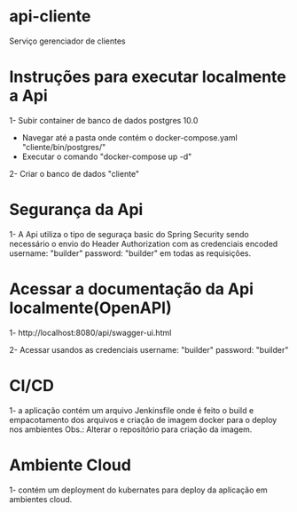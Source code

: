 # api-cliente
Serviço gerenciador de clientes

# Instruções para executar localmente a Api
1- Subir container de banco de dados postgres 10.0
  - Navegar até a pasta onde contém o docker-compose.yaml "cliente/bin/postgres/"
  - Executar o comando "docker-compose up -d"
  
2- Criar o banco de dados "cliente"

# Segurança da Api
1- A Api utiliza o tipo de seguraça basic do Spring Security sendo necessário o envio do Header Authorization com as credenciais encoded username: "builder" password: "builder"
em todas as requisições.

# Acessar a documentação da Api localmente(OpenAPI)
1- http://localhost:8080/api/swagger-ui.html

2- Acessar usandos as credenciais username: "builder" password: "builder"

# CI/CD
1- a aplicação contém um arquivo Jenkinsfile onde é feito o build e empacotamento dos arquivos e criação de imagem docker para o deploy nos ambientes
Obs.: Alterar o repositório para criação da imagem.

# Ambiente Cloud
1- contém um deployment do kubernates para deploy da aplicação em ambientes cloud.
